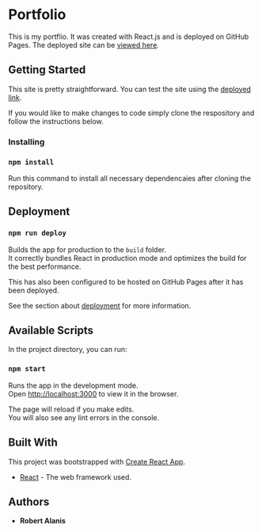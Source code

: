 # Portfolio

This is my portflio. It was created with React.js and is deployed on GitHub Pages. The deployed site can be [viewed here](https://robertalanis.github.io/).

## Getting Started

This site is pretty straightforward. You can test the site using the [deployed link](https://robertalanis.github.io/).

If you would like to make changes to code simply clone the respository and follow the instructions below.

### Installing

### `npm install`

Run this command to install all necessary dependencaies after cloning the repository.

## Deployment

### `npm run deploy`

Builds the app for production to the `build` folder.<br />
It correctly bundles React in production mode and optimizes the build for the best performance.

This has also been configured to be hosted on GitHub Pages after it has been deployed.

See the section about [deployment](https://facebook.github.io/create-react-app/docs/deployment) for more information.

## Available Scripts

In the project directory, you can run:

### `npm start`

Runs the app in the development mode.<br />
Open [http://localhost:3000](http://localhost:3000) to view it in the browser.

The page will reload if you make edits.<br />
You will also see any lint errors in the console.

## Built With

This project was bootstrapped with [Create React App](https://github.com/facebook/create-react-app).

* [React](https://reactjs.org/) - The web framework used.

## Authors

* **Robert Alanis**
























